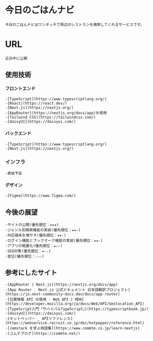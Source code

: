 #  今日のごはんナビ
    今日のごはんナビはワンタッチで周辺のレストランを検索してくれるサービスです。

# URL
    近日中に公開

## 使用技術

#### フロントエンド
    -[TypeScript](https://www.typescriptlang.org/)
    -[React](https://react.dev/)
    -[Next.js](https://nextjs.org/)
    -[AppRouter](https://nextjs.org/docs/app)を使用
    -[Tailwind CSS](https://tailwindcss.com/)
    -[daisyUI](https://daisyui.com/)

#### バックエンド
    -[TypeScript](https://www.typescriptlang.org/)
    -[Next.js](https://nextjs.org/)

### インフラ
    -実装予定

#### デザイン
    -[Figma](https://www.figma.com/)

## 今後の展望
    -サイトの公開(優先順位：★★★)
    -ジャンル別検索機能の実装(優先順位：★★☆)
    -対応端末を増やす(優先順位：★★☆)
    -ログイン機能とブックマーク機能の実装(優先順位：★★☆)
    -アプリの軽量化(優先順位：★☆☆)
    -SEO対策(優先順位：★☆☆)
    -宣伝(優先順位：☆☆☆)

## 参考にしたサイト
    -[AppRouter | Next.js](https://nextjs.org/docs/app)
    -[App Router _ Next.js 公式ドキュメント 日本語翻訳プロジェクト](https://ja.next-community-docs.dev/docs/app-router)
    -[位置情報 API の使用 - Web API | MDN](https://developer.mozilla.org/ja/docs/Web/API/Geolocation_API)
    -[TypeScript入門『サバイバルTypeScript』](https://typescriptbook.jp/)
    -[daisyUI](https://daisyui.com/)
    -[ホットペッパー _ APIリファレンス](https://webservice.recruit.co.jp/doc/hotpepper/reference.html)
    -[Jamstack を学ぶ用語集](https://www.commte.co.jp/learn-nextjs)
    -[コムテブログ](https://commte.net/)